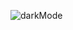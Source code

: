 ![darkMode](https://user-images.githubusercontent.com/58784086/128181008-b3de6d62-7f66-4e21-a9ca-29efeeb0de52.gif)

